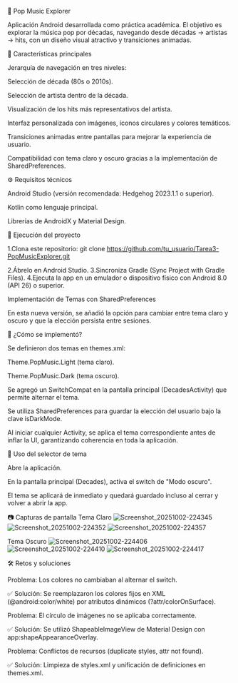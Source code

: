 🎵 Pop Music Explorer

Aplicación Android desarrollada como práctica académica.
El objetivo es explorar la música pop por décadas, navegando desde décadas → artistas → hits, con un diseño visual atractivo y transiciones animadas.

📱 Características principales

Jerarquía de navegación en tres niveles:

Selección de década (80s o 2010s).

Selección de artista dentro de la década.

Visualización de los hits más representativos del artista.

Interfaz personalizada con imágenes, íconos circulares y colores temáticos.

Transiciones animadas entre pantallas para mejorar la experiencia de usuario.

Compatibilidad con tema claro y oscuro gracias a la implementación de SharedPreferences.

⚙️ Requisitos técnicos

Android Studio (versión recomendada: Hedgehog 2023.1.1 o superior).

Kotlin como lenguaje principal.

Librerías de AndroidX y Material Design.

🚀 Ejecución del proyecto

1.Clona este repositorio:
git clone https://github.com/tu_usuario/Tarea3-PopMusicExplorer.git

2.Ábrelo en Android Studio.
3.Sincroniza Gradle (Sync Project with Gradle Files).
4.Ejecuta la app en un emulador o dispositivo físico con Android 8.0 (API 26) o superior.

Implementación de Temas con SharedPreferences

En esta nueva versión, se añadió la opción para cambiar entre tema claro y oscuro y que la elección persista entre sesiones.

🔧 ¿Cómo se implementó?

Se definieron dos temas en themes.xml:

Theme.PopMusic.Light (tema claro).

Theme.PopMusic.Dark (tema oscuro).

Se agregó un SwitchCompat en la pantalla principal (DecadesActivity) que permite alternar el tema.

Se utiliza SharedPreferences para guardar la elección del usuario bajo la clave isDarkMode.

Al iniciar cualquier Activity, se aplica el tema correspondiente antes de inflar la UI, garantizando coherencia en toda la aplicación.

📖 Uso del selector de tema

Abre la aplicación.

En la pantalla principal (Decades), activa el switch de "Modo oscuro".

El tema se aplicará de inmediato y quedará guardado incluso al cerrar y volver a abrir la app.

📷 Capturas de pantalla
Tema Claro
![Screenshot_20251002-224345](https://github.com/user-attachments/assets/50460b1f-8690-4b7e-9f73-418e6ac04776)
![Screenshot_20251002-224352](https://github.com/user-attachments/assets/6c318592-6f4f-4ab1-98a8-674abdfae7d5)
![Screenshot_20251002-224357](https://github.com/user-attachments/assets/ecdf41d3-11d3-45e3-bfba-b93b280132fc)

Tema Oscuro
![Screenshot_20251002-224406](https://github.com/user-attachments/assets/71dd72ac-cd19-4ceb-881e-41eb358a3fb5)
![Screenshot_20251002-224410](https://github.com/user-attachments/assets/816e1785-f00a-41d2-9657-9d309eff865e)
![Screenshot_20251002-224417](https://github.com/user-attachments/assets/e0e4fcb5-c112-49e9-ac0f-bde7ef4681da)


🛠️ Retos y soluciones

Problema: Los colores no cambiaban al alternar el switch.

✅ Solución: Se reemplazaron los colores fijos en XML (@android:color/white) por atributos dinámicos (?attr/colorOnSurface).

Problema: El círculo de imágenes no se aplicaba correctamente.

✅ Solución: Se utilizó ShapeableImageView de Material Design con app:shapeAppearanceOverlay.

Problema: Conflictos de recursos (duplicate styles, attr not found).

✅ Solución: Limpieza de styles.xml y unificación de definiciones en themes.xml.
